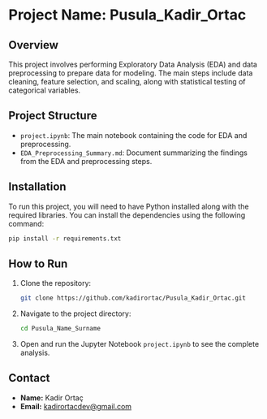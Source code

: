
# Project Name: Pusula_Kadir_Ortac

## Overview
This project involves performing Exploratory Data Analysis (EDA) and data preprocessing to prepare data for modeling. The main steps include data cleaning, feature selection, and scaling, along with statistical testing of categorical variables.

## Project Structure
- `project.ipynb`: The main notebook containing the code for EDA and preprocessing.
- `EDA_Preprocessing_Summary.md`: Document summarizing the findings from the EDA and preprocessing steps.

## Installation
To run this project, you will need to have Python installed along with the required libraries. You can install the dependencies using the following command:

```bash
pip install -r requirements.txt
```

## How to Run
1. Clone the repository:
   ```bash
   git clone https://github.com/kadirortac/Pusula_Kadir_Ortac.git
   ```
2. Navigate to the project directory:
   ```bash
   cd Pusula_Name_Surname
   ```
3. Open and run the Jupyter Notebook `project.ipynb` to see the complete analysis.

## Contact
- **Name:** Kadir Ortaç
- **Email:** kadirortacdev@gmail.com



#
